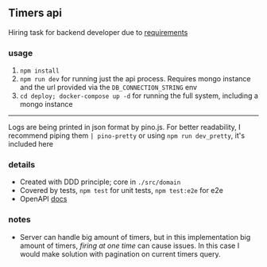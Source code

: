 ## Timers api
Hiring task for backend developer due to [requirements](requirements.pdf)

### usage
1. ```npm install```
2. ```npm run dev``` for running just the api process. Requires mongo instance and the url provided via the `DB_CONNECTION_STRING` env 
3. ```cd deploy; docker-compose up -d``` for running the full system, including a mongo instance
---
Logs are being printed in json format by pino.js. For better readability, I recommend piping them `| pino-pretty` or using `npm run dev_pretty`, it's included here
### details
* Created with DDD principle; core in `./src/domain`
* Covered by tests, ```npm test``` for unit tests,  ```npm test:e2e``` for e2e
* OpenAPI  [docs](docs/api.yaml)
### notes
* Server can handle big amount of timers, but in this implementation big amount 
of timers, _firing at one time_ can cause issues. In this case I would make
solution with pagination on current timers query.
